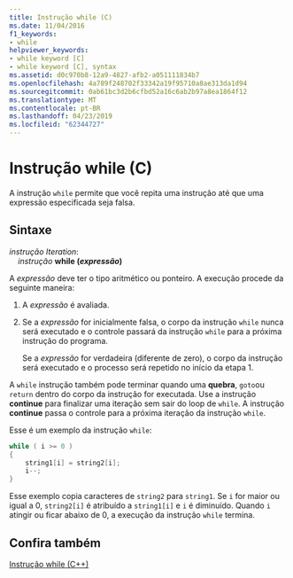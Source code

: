 ```yaml
---
title: Instrução while (C)
ms.date: 11/04/2016
f1_keywords:
- while
helpviewer_keywords:
- while keyword [C]
- while keyword [C], syntax
ms.assetid: d0c970b8-12a9-4827-afb2-a051111834b7
ms.openlocfilehash: 4a789f248702f33342a19f95710a8ae313da1d94
ms.sourcegitcommit: 0ab61bc3d2b6cfbd52a16c6ab2b97a8ea1864f12
ms.translationtype: MT
ms.contentlocale: pt-BR
ms.lasthandoff: 04/23/2019
ms.locfileid: "62344727"
---
```

# <a name="while-statement-c"></a>Instrução while (C)

A instrução `while` permite que você repita uma instrução até que uma expressão especificada seja falsa.

## <a name="syntax"></a>Sintaxe

*instrução Iteration*:<br/>
&nbsp;&nbsp;&nbsp;&nbsp;*instrução* **while (***expressão***)**      

A *expressão* deve ter o tipo aritmético ou ponteiro. A execução procede da seguinte maneira:

1. A *expressão* é avaliada.

1. Se a *expressão* for inicialmente falsa, o corpo da instrução `while` nunca será executado e o controle passará da instrução `while` para a próxima instrução do programa.

   Se a *expressão* for verdadeira (diferente de zero), o corpo da instrução será executado e o processo será repetido no início da etapa 1.

A `while` instrução também pode terminar quando uma **quebra**, `goto`ou `return` dentro do corpo da instrução for executada. Use a instrução **continue** para finalizar uma iteração sem sair do loop de `while`. A instrução **continue** passa o controle para a próxima iteração da instrução `while`.

Esse é um exemplo da instrução `while`:

```C
while ( i >= 0 )
{
    string1[i] = string2[i];
    i--;
}
```

Esse exemplo copia caracteres de `string2` para `string1`. Se `i` for maior ou igual a 0, `string2[i]` é atribuído a `string1[i]` e `i` é diminuído. Quando `i` atingir ou ficar abaixo de 0, a execução da instrução `while` termina.

## <a name="see-also"></a>Confira também

[Instrução while (C++)](../cpp/while-statement-cpp.md)
